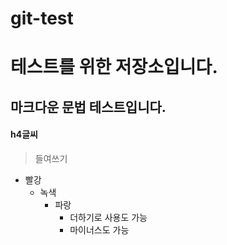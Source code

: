 # git-test
테스트를 위한 저장소입니다.
===============
마크다운 문법 테스트입니다.
-----------------
#### h4글씨
>들여쓰기

* 빨강
  * 녹색
    * 파랑
      + 더하기로 사용도 가능
      - 마이너스도 가능
